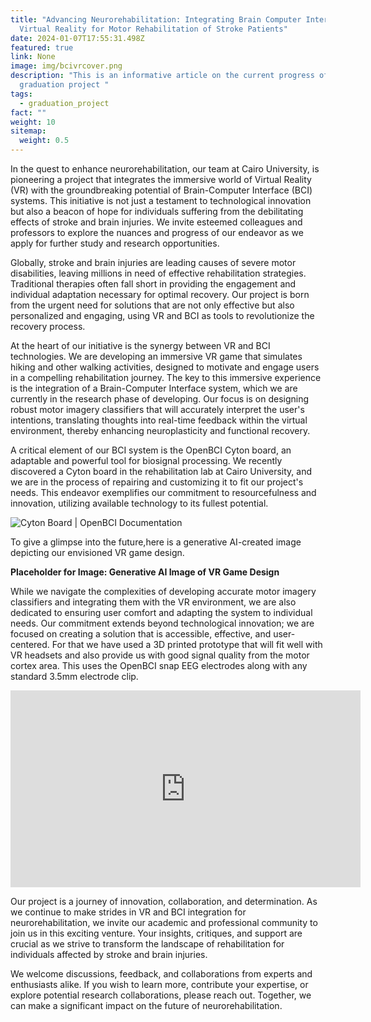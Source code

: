 ```yaml
---
title: "Advancing Neurorehabilitation: Integrating Brain Computer Interfaces in
  Virtual Reality for Motor Rehabilitation of Stroke Patients"
date: 2024-01-07T17:55:31.498Z
featured: true
link: None
image: img/bcivrcover.png
description: "This is an informative article on the current progress of our
  graduation project "
tags:
  - graduation_project
fact: ""
weight: 10
sitemap:
  weight: 0.5
---
```

In the quest to enhance neurorehabilitation, our team at Cairo University, is pioneering a project that integrates the immersive world of Virtual Reality (VR) with the groundbreaking potential of Brain-Computer Interface (BCI) systems. This initiative is not just a testament to technological innovation but also a beacon of hope for individuals suffering from the debilitating effects of stroke and brain injuries. We invite esteemed colleagues and professors to explore the nuances and progress of our endeavor as we apply for further study and research opportunities.

Globally, stroke and brain injuries are leading causes of severe motor disabilities, leaving millions in need of effective rehabilitation strategies. Traditional therapies often fall short in providing the engagement and individual adaptation necessary for optimal recovery. Our project is born from the urgent need for solutions that are not only effective but also personalized and engaging, using VR and BCI as tools to revolutionize the recovery process.

At the heart of our initiative is the synergy between VR and BCI technologies. We are developing an immersive VR game that simulates hiking and other walking activities, designed to motivate and engage users in a compelling rehabilitation journey. The key to this immersive experience is the integration of a Brain-Computer Interface system, which we are currently in the research phase of developing. Our focus is on designing robust motor imagery classifiers that will accurately interpret the user's intentions, translating thoughts into real-time feedback within the virtual environment, thereby enhancing neuroplasticity and functional recovery.

A critical element of our BCI system is the OpenBCI Cyton board, an adaptable and powerful tool for biosignal processing. We recently discovered a Cyton board in the rehabilitation lab at Cairo University, and we are in the process of repairing and customizing it to fit our project's needs. This endeavor exemplifies our commitment to resourcefulness and innovation, utilizing available technology to its fullest potential.

![Cyton Board | OpenBCI Documentation](https://th.bing.com/th/id/OIP.7ccQb914Mvt8hdG9fBPr_AHaHa?rs=1&pid=ImgDetMain "Cyton Board")

To give a glimpse into the future,here is a generative AI-created image depicting our envisioned VR game design. 

**Placeholder for Image: Generative AI Image of VR Game Design**

While we navigate the complexities of developing accurate motor imagery classifiers and integrating them with the VR environment, we are also dedicated to ensuring user comfort and adapting the system to individual needs. Our commitment extends beyond technological innovation; we are focused on creating a solution that is accessible, effective, and user-centered. For that we have used a 3D printed prototype that will fit well with VR headsets and also provide us with good signal quality from the motor cortex area. This uses the OpenBCI snap EEG electrodes along with any standard 3.5mm electrode clip.

<iframe width="560" height="315" src="https://www.youtube.com/embed/ayfdvQNBu3U?si=9DScENOUAFMRamfm" title="YouTube video player" frameborder="0" allow="accelerometer; autoplay; clipboard-write; encrypted-media; gyroscope; picture-in-picture; web-share" allowfullscreen></iframe>

Our project is a journey of innovation, collaboration, and determination. As we continue to make strides in VR and BCI integration for neurorehabilitation, we invite our academic and professional community to join us in this exciting venture. Your insights, critiques, and support are crucial as we strive to transform the landscape of rehabilitation for individuals affected by stroke and brain injuries.

We welcome discussions, feedback, and collaborations from experts and enthusiasts alike. If you wish to learn more, contribute your expertise, or explore potential research collaborations, please reach out. Together, we can make a significant impact on the future of neurorehabilitation.